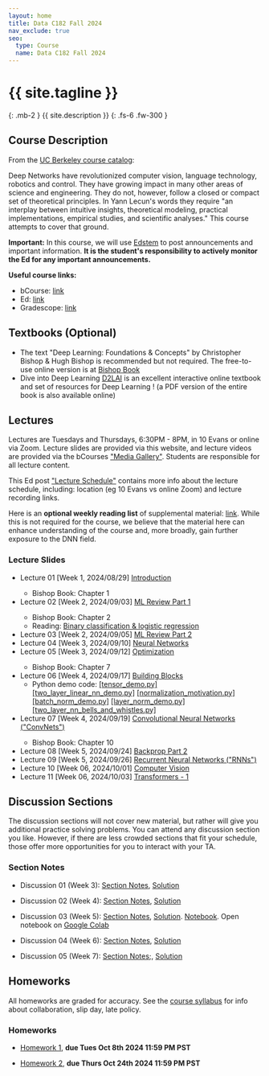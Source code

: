 ```yaml
---
layout: home
title: Data C182 Fall 2024
nav_exclude: true
seo:
  type: Course
  name: Data C182 Fall 2024
---
```


# {{ site.tagline }}
{: .mb-2 }
{{ site.description }}
{: .fs-6 .fw-300 }

<!--{% if site.announcements %}-->
<!--{{ site.announcements.last }}-->
<!--[Announcements](announcements.md){: .btn .btn-outline .fs-3 }-->
<!--{% endif %}-->

## Course Description

From the [UC Berkeley course catalog](https://classes.berkeley.edu/content/2024-fall-data-c182-001-lec-001):  

Deep Networks have revolutionized computer vision, language technology, robotics and control.
They have growing impact in many other areas of science and engineering.
They do not, however, follow a closed or compact set of theoretical principles.
In Yann Lecun's words they require "an interplay between intuitive insights, theoretical modeling, practical implementations, empirical studies, and scientific analyses."
This course attempts to cover that ground.

**Important:** In this course, we will use [Edstem](https://edstem.org/us/courses/64085/discussion/) to post announcements and important information.
**It is the student's responsibility to actively monitor the Ed for any important announcements.**

**Useful course links:**
- bCourse: [link](https://bcourses.berkeley.edu/courses/1538180)
- Ed: [link](https://edstem.org/us/courses/64085/discussion/)
- Gradescope: [link](https://www.gradescope.com/courses/837491)

## Textbooks (Optional)
<ul>
<li>The text "Deep Learning: Foundations & Concepts" by Christopher Bishop & Hugh Bishop is recommended but not required.
The free-to-use online version is at <a href="https://www.bishopbook.com/">Bishop Book</a> 
  </li>
  <li>
    Dive into Deep Learning <a href="https://d2l.ai/">D2LAI</a> is an excellent interactive online textbook and set of resources for Deep Learning ! (a PDF version of the entire book is also available online)
  </li>
</ul>

## Lectures
Lectures are Tuesdays and Thursdays, 6:30PM - 8PM, in 10 Evans or online
via Zoom. Lecture slides are provided via this website, and lecture videos are
provided via the bCourses ["Media Gallery"](https://bcourses.berkeley.edu/courses/1538180/external_tools/90481). Students are responsible for all lecture content.

This Ed post ["Lecture Schedule"](https://edstem.org/us/courses/64085/discussion/5196727) contains more info about the lecture schedule, including: location (eg 10 Evans vs online Zoom) and lecture recording links.

Here is an **optional weekly reading list** of supplemental material: [link](https://docs.google.com/document/d/1asBPDgxrI47hiQ2rjGBmdAXLWv02kopqDgcE4yyW718/edit). 
While this is not required for the course, we believe that the material here can enhance understanding of the course and, more broadly, gain further exposure to the DNN field.

### Lecture Slides
<ul>
<li>Lecture 01 [Week 1, 2024/08/29] <a href="assets/lecture_slides/data182_Lecture1_Introduction.pdf">Introduction</a> </li>
  <ul>
 <li> Bishop Book: Chapter 1 </li>
  </ul>
<li>Lecture 02 [Week 2, 2024/09/03] <a href="assets/lecture_slides/data182_Lecture2_MLReview_1.pdf"> ML Review Part 1 </a> </li>
 <ul>
  <li>Bishop Book: Chapter 2 </li>
 <li>Reading:  <a href="assets/readings/NLL.pdf"> Binary classification & logistic regression </a> </li>
 </ul>
<li> Lecture 03 [Week 2, 2024/09/05] <a href="assets/lecture_slides/data182_Lecture03_MLReview_2.pdf"> ML Review Part 2</a> </li>
<li> Lecture 04 [Week 3, 2024/09/10] <a href="assets/lecture_slides/data182_Lecture04_Neural_Networks.pdf">Neural Networks</a> </li>
<li>Lecture 05 [Week 3, 2024/09/12] <a href="assets/lecture_slides/data182_Lecture5_Optimization.pdf"> Optimization </a> </li>
 <ul>
  <li>Bishop Book: Chapter 7 </li>
 </ul>
<li> Lecture 06 [Week 4, 2024/09/17] <a href="assets/lecture_slides/data182_Lecture06_Building_Blocks.pdf">Building Blocks</a>
    <ul>
    <li>Python demo code: 
<a href="assets/lecture_slides/python/lecture06/tensor_demo.py">[tensor_demo.py]</a> 
<a href="assets/lecture_slides/python/lecture06/two_layer_linear_nn_demo.py">[two_layer_linear_nn_demo.py]</a>
<a href="assets/lecture_slides/python/lecture06/normalization_motivation.py">[normalization_motivation.py]</a>
<a href="assets/lecture_slides/python/lecture06/batch_norm_demo.py">[batch_norm_demo.py]</a>
<a href="assets/lecture_slides/python/lecture06/layer_norm_demo.py">[layer_norm_demo.py]</a>
<a href="assets/lecture_slides/python/lecture06/two_layer_nn_bells_and_whistles.py">[two_layer_nn_bells_and_whistles.py]</a>
    </li>
    </ul>
</li>
  <li>Lecture 07 [Week 4, 2024/09/19] <a href="assets/lecture_slides/data182_Lecture7_ConvolutionalNetworks.pdf"> Convolutional Neural Networks ("ConvNets") </a> </li>
 <ul>
  <li>Bishop Book: Chapter 10 </li>
 </ul>
<li> Lecture 08 [Week 5, 2024/09/24] <a href="assets/lecture_slides/data182_Lecture08_Backprop_Part2.pdf">Backprop Part 2</a> </li>
<li> Lecture 09 [Week 5, 2024/09/26] <a href="assets/lecture_slides/data182_Lecture9_RNNs.pdf"> Recurrent Neural Networks ("RNNs") </a> </li>
<li> Lecture 10 [Week 06, 2024/10/01] <a href="assets/lecture_slides/data182_Lecture10_Computer_Vision.pdf"> Computer Vision </a> </li>
<li> Lecture 11 [Week 06, 2024/10/03] <a href="assets/lecture_slides/data182_Lecture11_Transformers1.pdf"> Transformers - 1 </a> </li>
  
</ul>

[//]: # (- [2022/01/31: Neural Networks]&#40;/assets/lecture_slides/2022.01.31-neural-networks.pdf&#41;)

[//]: # (- [2022/02/07: Optimization]&#40;/assets/lecture_slides/2022.02.07-optimization.pdf&#41;)

[//]: # (- [2022/02/09: Building Blocks]&#40;/assets/lecture_slides/2022.02.09-building-blocks.pdf&#41;)

[//]: # (- [2022/02/14: ConvNets]&#40;/assets/lecture_slides/2022.02.14-conv-nets.pdf&#41;)

[//]: # (- [2022/02/23: RNNs]&#40;/assets/lecture_slides/2022.02.23-rnns.pdf&#41;)

[//]: # (- [2022/02/28: MT1 Review]&#40;/assets/lecture_slides/2022.02.28-mt1-review.pdf&#41;)

[//]: # (- [2022/03/07: Transformers Part 1]&#40;/assets/lecture_slides/2022.03.07-transformers-pt1.pdf&#41;)

[//]: # (- [2022/03/09: Transformers Part 2]&#40;/assets/lecture_slides/2022.03.09-transformers-pt2.pdf&#41;)

[//]: # (- [2022/03/14: Sequence to Sequence Models]&#40;/assets/lecture_slides/2022.03.14-seq2seq.pdf&#41;)

[//]: # (- [2022/03/28: Distribution Shift]&#40;/assets/lecture_slides/2022.03.28-distribution-shift.pdf&#41;)

[//]: # (- [2022/03/30: Robustness]&#40;/assets/lecture_slides/2022.03.30-robustness.pdf&#41;)

[//]: # (- [2022/04/04: Adversarial Examples]&#40;/assets/lecture_slides/2022.04.04-adversarial-examples.pdf&#41;)

[//]: # (- [2022/04/06: Generative Models]&#40;/assets/lecture_slides/2022.04.06-generative-models.pdf&#41;)

[//]: # (- [2022/04/11: Self-Supervised Learning]&#40;/assets/lecture_slides/2022.04.11-self-supervised.pdf&#41;)

[//]: # (- [2022/04/13: Massive Models]&#40;/assets/lecture_slides/2022.04.13-massive-models.pdf&#41;)

[//]: # (- [2022/04/25: MT2 Review]&#40;/assets/lecture_slides/2022.04.25-mt2-review.pdf&#41;)

## Discussion Sections
The discussion sections will not cover new material, but rather will give you
additional practice solving problems. You can attend any discussion section you
like. However, if there are less crowded sections that fit your schedule, those
offer more opportunities for you to interact with your TA.

### Section Notes

- Discussion 01 (Week 3): [Section Notes](/assets/section_notes/week03.pdf), [Solution](/assets/section_notes/week03_solution.pdf)

- Discussion 02 (Week 4): [Section Notes](/assets/section_notes/week04.pdf), [Solution](/assets/section_notes/week04_solution.pdf)

- Discussion 03 (Week 5): [Section Notes](/assets/section_notes/week05.pdf), [Solution](/assets/section_notes/week05_solution.pdf). [Notebook](/assets/section_notes/DataC182_DiscussionWorksheet_3.ipynb). Open notebook on [Google Colab](https://colab.research.google.com/github/datac182fa24/datac182fa24.github.io/blob/main/assets/section_notes/DataC182_DiscussionWorksheet_3.ipynb)

- Discussion 04 (Week 6): [Section Notes](/assets/section_notes/week06.pdf), [Solution](/assets/section_notes/week06_solution.pdf)

- Discussion 05 (Week 7): [Section Notes](/assets/section_notes/week07.pdf);, [Solution](/assets/section_notes/week07_solution.pdf)

[//]: # (- Discussion 6: [Section Notes]&#40;/assets/section_notes/week6.pdf&#41;, [Solution]&#40;/assets/section_notes/week6_solution.pdf&#41;)

[//]: # (- Discussion 7: [Section Notes]&#40;/assets/section_notes/week7.pdf&#41;, [Solution]&#40;/assets/section_notes/week7_solution.pdf&#41;)

[//]: # (- Discussion 8: [Section Notes]&#40;/assets/section_notes/week8.pdf&#41;, [Solution]&#40;/assets/section_notes/week8_solution.pdf&#41;)

[//]: # (- Discussion 9: [Section Notes]&#40;/assets/section_notes/week9.pdf&#41;, [Solution]&#40;/assets/section_notes/week9_solution.pdf&#41;)

[//]: # (- Discussion 10: [Section Notes]&#40;/assets/section_notes/week10.pdf&#41;, [Solution]&#40;/assets/section_notes/week10_solution.pdf&#41;)

[//]: # (- Discussion 11: [Section Notes]&#40;/assets/section_notes/week11.pdf&#41;, [Solution]&#40;/assets/section_notes/week11_solution.pdf&#41;)

[//]: # (- Discussion 12: [Section Notes]&#40;/assets/section_notes/week12.pdf&#41;, [Solution]&#40;/assets/section_notes/week12_solution.pdf&#41;)

## Homeworks
All homeworks are graded for accuracy.
See the [course syllabus](https://datac182fa24.github.io/syllabus/#homeworks) for info about collaboration, slip day, late policy.

### Homeworks

- [Homework 1](https://github.com/datac182fa24/datac182_hw1_student), **due Tues Oct 8th 2024 11:59 PM PST**

- [Homework 2](/assets/homeworks/DataC182_FA24_HW2.pdf), **due Thurs Oct 24th 2024 11:59 PM PST**

[//]: # (- [Homework 3]&#40;https://github.com/cs182sp22/cs182_hw3_student&#41;, **due 04/11/2022 11:59 PM PST**)

[//]: # (- [Homework 4]&#40;https://colab.research.google.com/drive/1lLHAuIs4YW2tmG8Mhbc7VgvM7oiFev0E?usp=sharing&#41;, **due 05/02/2022 11:59 PM PST**)
